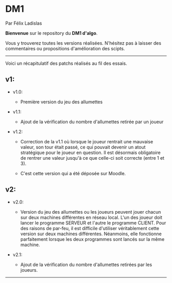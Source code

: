 # DM1

Par Félix Ladislas

**Bienvenue** sur le repository du **DM1 d'algo**.

Vous y trouverez toutes les versions réalisées.
N'hésitez pas à laisser des commentaires ou propositions d'amélioration des scipts.

___

Voici un récapitulatif des patchs réalisés au fil des essais.


## v1:

+ v1.0:
    + Première version du jeu des allumettes
    
+ v1.1:
    + Ajout de la vérification du nombre d'allumettes retirée par un joueur

+ v1.2:
    + Correction de la v1.1 où lorsque le joueur rentrait une mauvaise valeur, son tour était passé, ce qui pouvait devenir un atout stratégique pour le joueur en question. Il est désormais obligatoire de rentrer une valeur jusqu'à ce que celle-ci soit correcte (entre 1 et 3).

    + C'est cette version qui a été déposée sur Moodle.

## v2:

+ v2.0:
    + Version du jeu des allumettes ou les joueurs peuvent jouer chacun sur deux machines différentes en réseau local. L'un des joueur doit lancer le programme SERVEUR et l'autre le programme CLIENT. Pour des raisons de par-feu, il est difficile d'utiliser véritablement cette version sur deux machines différentes. Néanmoins, elle fonctionne parfaitement lorsque les deux programmes sont lancés sur la même machine.

+ v2.1:
    + Ajout de la vérification du nombre d'allumettes retirées par les joueurs.


___